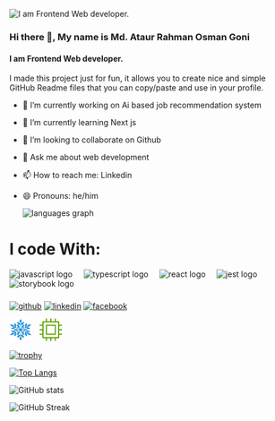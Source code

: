 ![I am Frontend Web developer.](https://i.ibb.co.com/YXCJBb7/osmans.jpg)
### Hi there 👋, My name is Md. Ataur Rahman Osman Goni
#### I am Frontend Web developer.


I made this project just for fun, it allows you to create nice and simple GitHub Readme files that you can copy/paste and use in your profile.


- 🔭 I’m currently working on Ai based job recommendation system 
- 🌱 I’m currently learning Next js 
- 👯 I’m looking to collaborate on Github 
- 💬 Ask me about web development 
- 📫 How to reach me: Linkedin 
- 😄 Pronouns: he/him 

  <img src="https://github-readme-stats.vercel.app/api/top-langs?username=Osman-Goni22&locale=en&hide_title=false&layout=compact&card_width=320&langs_count=5&theme=dracula&hide_border=false&order=2" height="150" alt="languages graph"  />
</div>

###
# I code With:
<div align="left">
  <img src="https://cdn.jsdelivr.net/gh/devicons/devicon/icons/javascript/javascript-original.svg" height="40" alt="javascript logo"  />
  <img width="12" />
  <img src="https://cdn.jsdelivr.net/gh/devicons/devicon/icons/typescript/typescript-original.svg" height="40" alt="typescript logo"  />
  <img width="12" />
  <img src="https://cdn.jsdelivr.net/gh/devicons/devicon/icons/react/react-original.svg" height="40" alt="react logo"  />
  <img width="12" />
  <img src="https://cdn.jsdelivr.net/gh/devicons/devicon/icons/jest/jest-plain.svg" height="40" alt="jest logo"  />
  <img width="12" />
  <img src="https://cdn.jsdelivr.net/gh/devicons/devicon/icons/storybook/storybook-original.svg" height="40" alt="storybook logo"  />
</div>

###

 

[<img src='https://cdn.jsdelivr.net/npm/simple-icons@3.0.1/icons/github.svg' alt='github' height='40'>](https://github.com/Osman-Goni22)  [<img src='https://cdn.jsdelivr.net/npm/simple-icons@3.0.1/icons/linkedin.svg' alt='linkedin' height='40'>](https://www.linkedin.com/in/https://www.linkedin.com/in/osman-goni-13993a32b//)  [<img src='https://cdn.jsdelivr.net/npm/simple-icons@3.0.1/icons/facebook.svg' alt='facebook' height='40'>](https://www.facebook.com/https://www.facebook.com/profile.php?id=100035484800785)  

<a href='https://archiveprogram.github.com/'><img src='https://raw.githubusercontent.com/acervenky/animated-github-badges/master/assets/acbadge.gif' width='40' height='40'></a> <a href='https://docs.github.com/en/developers'><img src='https://raw.githubusercontent.com/acervenky/animated-github-badges/master/assets/devbadge.gif' width='40' height='40'></a> 

[![trophy](https://github-profile-trophy.vercel.app/?username=Osman-Goni22)](https://github.com/ryo-ma/github-profile-trophy)

[![Top Langs](https://github-readme-stats.vercel.app/api/top-langs/?username=Osman-Goni22)](https://github.com/anuraghazra/github-readme-stats)

![GitHub stats](https://github-readme-stats.vercel.app/api?username=Osman-Goni22&show_icons=true)  



  ![GitHub Streak](https://streak-stats.demolab.com/?user=Osman-Goni22)



